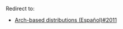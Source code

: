 Redirect to:

*   [Arch-based distributions (Español)#2011](/index.php/Arch-based_distributions_(Espa%C3%B1ol)#2011 "Arch-based distributions (Español)")